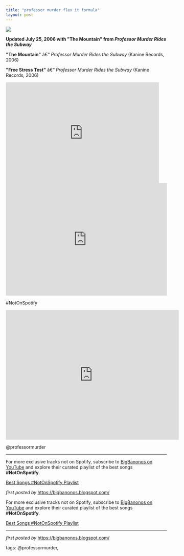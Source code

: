 ```yaml
---
title: "professor murder flex it formula"
layout: post
---
```

<!-- Professor Murder -->
<img src="https://i.scdn.co/image/ab67616d0000b273f4876be1a2d92564a5a36072" /> <p><strong>Updated July 25, 2006 with "The Mountain" from <em>Professor Murder Rides the Subway</em></strong></p> <p><strong>"The Mountain"</strong> â€“ <em>Professor Murder Rides the Subway</em> (Kanine Records, 2006)</p>
<p><strong>"Free Stress Test"</strong> â€“ <em>Professor Murder Rides the Subway</em> (Kanine Records, 2006)</p> <iframe allowfullscreen="" frameborder="0" height="315" src="https://www.youtube.com/embed/VaWMXsggeNw?list=PLtuNtuTatqI082MqdfCVCj3TGMEWpXRgG" width="95%"></iframe> <iframe src="https://open.spotify.com/embed/playlist/7eOz3t3CXHHdxz1IN3lwf8?utm_source=generator" width="100%" height="352" frameBorder="0" allowfullscreen="" allow="autoplay; clipboard-write; encrypted-media; fullscreen; picture-in-picture" loading="lazy"></iframe> <p>#NotOnSpotify</p> <iframe width="541" height="406" src="https://www.youtube.com/embed/fZtZm6ih3D4" title="Professor Murder - Flex-It Formula" frameborder="0" allow="accelerometer; autoplay; clipboard-write; encrypted-media; gyroscope; picture-in-picture; web-share" referrerpolicy="strict-origin-when-cross-origin" allowfullscreen></iframe> <p>@professormurder</p> <hr /><!-- Footer -->
<p>For more exclusive tracks not on Spotify, subscribe to <a href="https://www.youtube.com/@BigBanonos" target="_blank">BigBanonos on YouTube</a> and explore their curated playlist of the best songs <strong>#NotOnSpotify</strong>.</p> <p><a href="https://www.youtube.com/playlist?list=PLtuNtuTatqI0kFahUCbtbfenC_ET5O_tr" target="_blank">Best Songs #NotOnSpotify Playlist</a></p> <p><em>first posted by</em> <a href="https://bigbanonos.blogspot.com/" rel="noopener" target="_new">https://bigbanonos.blogspot.com/</a></p>


<!--Subscribe and Playlist Links-->
<div>
    <p>For more exclusive tracks not on Spotify, subscribe to <a href="https://www.youtube.com/@BigBanonos" target="_blank">BigBanonos on YouTube</a> and explore their curated playlist of the best songs <strong>#NotOnSpotify</strong>.</p>
    <p><a href="https://www.youtube.com/playlist?list=PLtuNtuTatqI0kFahUCbtbfenC_ET5O_tr" target="_blank">Best Songs #NotOnSpotify Playlist<br /></a></p></div>

<hr />

<p><em>first posted by</em> <a href="https://bigbanonos.blogspot.com/" rel="noopener" target="_new">https://bigbanonos.blogspot.com/</a></p>

<p>tags: @professormurder,</p>
